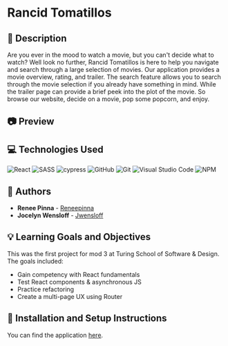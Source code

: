 # Rancid Tomatillos
## 📝 Description
Are you ever in the mood to watch a movie, but you can't decide what to watch? Well look no further, Rancid Tomatillos is here to help you navigate and search through a large selection of movies. Our application provides a movie overview, rating, and trailer. The search feature allows you to search through the movie selection if you already have something in mind. While the trailer page can provide a brief peek into the plot of the movie. So browse our website, decide on a movie, pop some popcorn, and enjoy.  


## 📷 Preview



## 💻 Technologies Used
![React](	https://img.shields.io/badge/React-20232A?style=for-the-badge&logo=react&logoColor=61DAFB)
![SASS](https://img.shields.io/badge/Sass-CC6699?style=for-the-badge&logo=sass&logoColor=white)
![cypress](https://img.shields.io/badge/-cypress-%23E5E5E5?style=for-the-badge&logo=cypress&logoColor=058a5e)
![GitHub](https://img.shields.io/badge/github-%23121011.svg?style=for-the-badge&logo=github&logoColor=white)
![Git](https://img.shields.io/badge/git-%23F05033.svg?style=for-the-badge&logo=git&logoColor=white)
![Visual Studio Code](https://img.shields.io/badge/Visual%20Studio%20Code-0078d7.svg?style=for-the-badge&logo=visual-studio-code&logoColor=white)
![NPM](https://img.shields.io/badge/NPM-%23CB3837.svg?style=for-the-badge&logo=npm&logoColor=white)

## 🧠  Authors
* **Renee Pinna** - [Reneepinna](https://github.com/reneepinna)
* **Jocelyn Wensloff** - [Jwensloff](https://github.com/Jwensloff)

## 💡 Learning Goals and Objectives

This was the first project for mod 3 at Turing School of Software & Design. The goals included: 

- Gain competency with React fundamentals
- Test React components & asynchronous JS
- Practice refactoring
- Create a multi-page UX using Router



## 🔧 Installation and Setup Instructions

You can find the application [here](https://jwensloff.github.io/rancid-tomatillos/).

